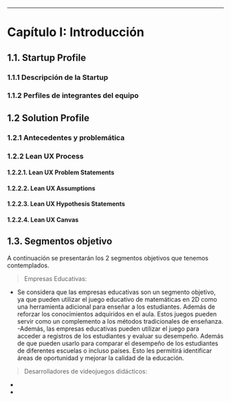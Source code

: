 
---
# Capítulo I: Introducción
## 1.1. Startup Profile
### 1.1.1 Descripción de la Startup
### 1.1.2 Perfiles de integrantes del equipo


## 1.2 Solution Profile
### 1.2.1 Antecedentes y problemática
### 1.2.2 Lean UX Process
#### 1.2.2.1. Lean UX Problem Statements
#### 1.2.2.2. Lean UX Assumptions
#### 1.2.2.3. Lean UX Hypothesis Statements
#### 1.2.2.4. Lean UX Canvas
## 1.3. Segmentos objetivo
A continuación se presentarán los 2 segmentos objetivos que tenemos contemplados.

>Empresas Educativas:

- Se considera que las empresas educativas son un segmento objetivo, ya que pueden utilizar el juego educativo de matemáticas en 2D como una herramienta adicional para enseñar a los estudiantes. Además de reforzar los conocimientos adquiridos en el aula. Estos juegos pueden servir como un complemento a los métodos tradicionales de enseñanza.	
-Además, las empresas educativas pueden utilizar el juego para acceder a registros de los estudiantes y evaluar su desempeño. Además de que pueden usarlo para comparar el desempeño de los estudiantes de diferentes escuelas o incluso países. Esto les permitirá identificar áreas de oportunidad y mejorar la calidad de la educación.

>Desarrolladores de videojuegos didácticos:

- 
-

